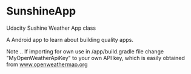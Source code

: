 # SunshineApp
Udacity Sushine Weather App class

A Android app to learn about building quality apps.

Note .. If importing for own use in /app/build.gradle file change "MyOpenWeatherApiKey" to your own API key, 
which is easily obtained from www.openweathermap.org

